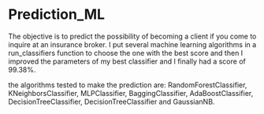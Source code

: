 # Prediction_ML
The objective is to predict the possibility of becoming a client if you come to inquire at an insurance broker.
I put several machine learning algorithms in a run_classifiers function to choose the one with the best score and then I improved 
the parameters of my best classifier and I finally had a score of 99.38%.

the algorithms tested to make the prediction are: RandomForestClassifier, KNeighborsClassifier, MLPClassifier, BaggingClassifier, AdaBoostClassifier, DecisionTreeClassifier, DecisionTreeClassifier and GaussianNB. 
